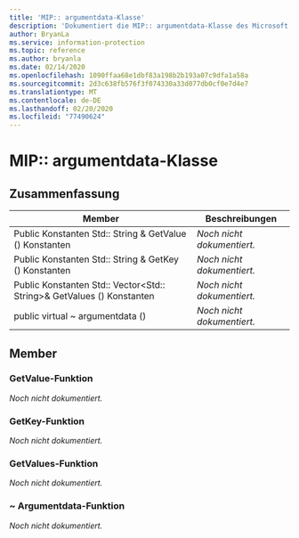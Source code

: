```yaml
---
title: 'MIP:: argumentdata-Klasse'
description: 'Dokumentiert die MIP:: argumentdata-Klasse des Microsoft Information Protection (MIP) SDK.'
author: BryanLa
ms.service: information-protection
ms.topic: reference
ms.author: bryanla
ms.date: 02/14/2020
ms.openlocfilehash: 1090ffaa68e1dbf83a198b2b193a07c9dfa1a58a
ms.sourcegitcommit: 2d3c638fb576f3f074330a33d077db0cf0e7d4e7
ms.translationtype: MT
ms.contentlocale: de-DE
ms.lasthandoff: 02/20/2020
ms.locfileid: "77490624"
---
```

# <a name="class-mipargumentdata"></a>MIP:: argumentdata-Klasse 
  
## <a name="summary"></a>Zusammenfassung
 Member                        | Beschreibungen                                
--------------------------------|---------------------------------------------
Public Konstanten Std:: String & GetValue () Konstanten  | _Noch nicht dokumentiert._
Public Konstanten Std:: String & GetKey () Konstanten  | _Noch nicht dokumentiert._
Public Konstanten Std:: Vector\<Std:: String\>& GetValues () Konstanten  | _Noch nicht dokumentiert._
public virtual ~ argumentdata ()  | _Noch nicht dokumentiert._
  
## <a name="members"></a>Member
  
### <a name="getvalue-function"></a>GetValue-Funktion
_Noch nicht dokumentiert._

  
### <a name="getkey-function"></a>GetKey-Funktion
_Noch nicht dokumentiert._

  
### <a name="getvalues-function"></a>GetValues-Funktion
_Noch nicht dokumentiert._

  
### <a name="argumentdata-function"></a>~ Argumentdata-Funktion
_Noch nicht dokumentiert._
